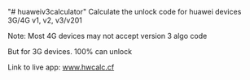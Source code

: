 "# huaweiv3calculator" 
Calculate the unlock code for huawei devices 3G/4G v1, v2, v3/v201

Note: Most 4G devices may not accept version 3 algo code

But for 3G devices. 100% can unlock

Link to live app: www.hwcalc.cf
